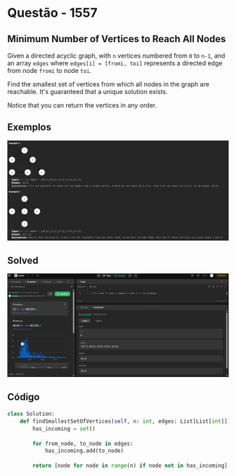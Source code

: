 # Questão - 1557

## Minimum Number of Vertices to Reach All Nodes

Given a directed acyclic graph, with `n` vertices numbered from `0` to `n-1`, and an array `edges` where `edges[i] = [fromi, toi]` represents a directed edge from node `fromi` to node `toi`.

Find the smallest set of vertices from which all nodes in the graph are reachable. It's guaranteed that a unique solution exists.

Notice that you can return the vertices in any order.

## Exemplos

![Exemplos](../../assets/examples_1557.png)

## Solved

![Solved](../../assets/solved_1557.png)

## Código

```python
class Solution:
    def findSmallestSetOfVertices(self, n: int, edges: List[List[int]]) -> List[int]:
        has_incoming = set()

        for from_node, to_node in edges:
            has_incoming.add(to_node)
            
        return [node for node in range(n) if node not in has_incoming]
```